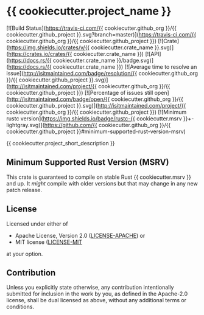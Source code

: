 # {{ cookiecutter.project_name }}

[![Build Status](https://travis-ci.com/{{ cookiecutter.github_org }}/{{ cookiecutter.github_project }}.svg?branch=master)](https://travis-ci.com/{{ cookiecutter.github_org }}/{{ cookiecutter.github_project }})
[![Crate](https://img.shields.io/crates/v/{{ cookiecutter.crate_name }}.svg)](https://crates.io/crates/{{ cookiecutter.crate_name }})
[![API](https://docs.rs/{{ cookiecutter.crate_name }}/badge.svg)](https://docs.rs/{{ cookiecutter.crate_name }})
[![Average time to resolve an issue](http://isitmaintained.com/badge/resolution/{{ cookiecutter.github_org }}/{{ cookiecutter.github_project }}.svg)](http://isitmaintained.com/project/{{ cookiecutter.github_org }}/{{ cookiecutter.github_project }})
[![Percentage of issues still open](http://isitmaintained.com/badge/open/{{ cookiecutter.github_org }}/{{ cookiecutter.github_project }}.svg)](http://isitmaintained.com/project/{{ cookiecutter.github_org }}/{{ cookiecutter.github_project }})
[![Minimum rustc version](https://img.shields.io/badge/rustc-{{ cookiecutter.msrv }}+-lightgray.svg)](https://github.com/{{ cookiecutter.github_org }}/{{ cookiecutter.github_project }}#minimum-supported-rust-version-msrv)

{{ cookiecutter.project_short_description }}

## Minimum Supported Rust Version (MSRV)

This crate is guaranteed to compile on stable Rust {{ cookiecutter.msrv }} and up. It *might*
compile with older versions but that may change in any new patch release.

## License

Licensed under either of

- Apache License, Version 2.0 ([LICENSE-APACHE](/LICENSE-APACHE)) or
- MIT license ([LICENSE-MIT](/LICENSE-MIT)

at your option.

## Contribution

Unless you explicitly state otherwise, any contribution intentionally submitted
for inclusion in the work by you, as defined in the Apache-2.0 license, shall be
dual licensed as above, without any additional terms or conditions.

